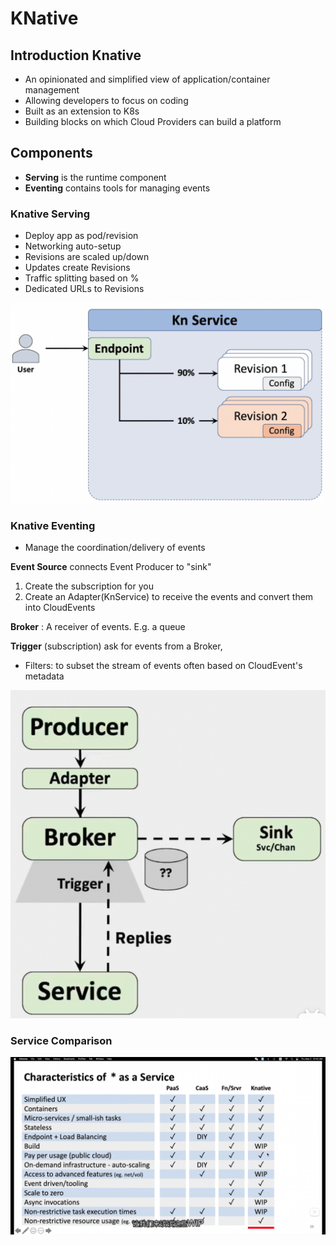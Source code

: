 # KNative

## Introduction Knative

- An opinionated and simplified view of application/container management
- Allowing developers to focus on coding
- Built as an extension to K8s
- Building blocks on which Cloud Providers can build a platform

## Components

- **Serving** is the runtime component
- **Eventing** contains tools for managing events

### Knative Serving

- Deploy app as pod/revision
- Networking auto-setup
- Revisions are scaled up/down
- Updates create Revisions
- Traffic splitting based on %
- Dedicated URLs to Revisions

![knative-serving](./images/kserving.png)

### Knative Eventing

- Manage the coordination/delivery of events

**Event Source** connects Event Producer to "sink"

1. Create the subscription for you
2. Create an Adapter(KnService) to receive the events and convert them into CloudEvents

**Broker** : A receiver of events. E.g. a queue

**Trigger** (subscription) ask for events from a Broker, 
 - Filters: to subset the stream of events often based on CloudEvent's metadata

![kevent](./images/kevent.png)


### Service Comparison

![compare](./images/service_compare.png)
